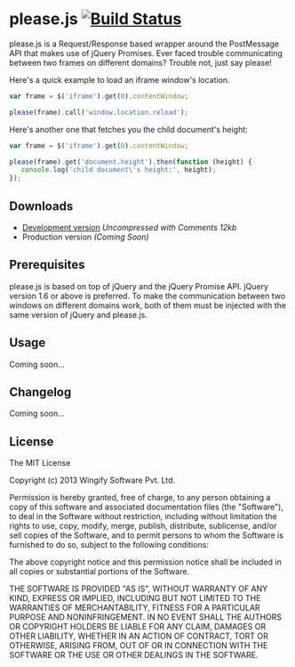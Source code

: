 # please.js [![Build Status](https://secure.travis-ci.org/epeli/underscore.string.png?branch=master)](http://travis-ci.org/epeli/underscore.string) #

please.js is a Request/Response based wrapper around the PostMessage API that makes use of jQuery Promises. Ever faced trouble communicating between two frames on different domains? Trouble not, just say please!

Here's a quick example to load an iframe window's location.
```javascript
var frame = $('iframe').get(0).contentWindow;

please(frame).call('window.location.reload');
```


Here's another one that fetches you the child document's height:
```javascript
var frame = $('iframe').get(0).contentWindow;

please(frame).get('document.height').then(function (height) {
   console.log('child document\'s height:', height);
});
```

## Downloads

  * [Development version](https://github.com/wingify/please.js/blob/master/please.js) *Uncompressed with Comments 12kb*
  * Production version *(Coming Soon)*

## Prerequisites

please.js is based on top of jQuery and the jQuery Promise API. jQuery version 1.6 or above is preferred. To make the communication between two windows on different domains work, both of them must be injected with the same version of jQuery and please.js.

## Usage

Coming soon...

## Changelog

Coming soon...

## License

The MIT License

Copyright (c) 2013 Wingify Software Pvt. Ltd.

Permission is hereby granted, free of charge, to any person obtaining a copy of this software and associated documentation files (the "Software"), to deal in the Software without restriction, including without limitation the rights to use, copy, modify, merge, publish, distribute, sublicense, and/or sell copies of the Software, and to permit persons to whom the Software is furnished to do so, subject to the following conditions:

The above copyright notice and this permission notice shall be included in all copies or substantial portions of the Software.

THE SOFTWARE IS PROVIDED "AS IS", WITHOUT WARRANTY OF ANY KIND, EXPRESS OR IMPLIED, INCLUDING BUT NOT LIMITED TO THE WARRANTIES OF MERCHANTABILITY, FITNESS FOR A PARTICULAR PURPOSE AND NONINFRINGEMENT. IN NO EVENT SHALL THE AUTHORS OR COPYRIGHT HOLDERS BE LIABLE FOR ANY CLAIM, DAMAGES OR OTHER LIABILITY, WHETHER IN AN ACTION OF CONTRACT, TORT OR OTHERWISE, ARISING FROM, OUT OF OR IN CONNECTION WITH THE SOFTWARE OR THE USE OR OTHER DEALINGS IN THE SOFTWARE.
